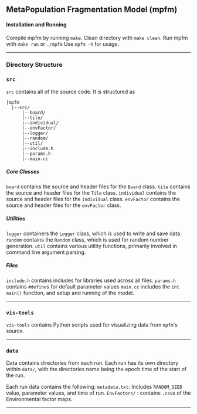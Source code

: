 ## MetaPopulation Fragmentation Model (mpfm)

#### Installation and Running

Compile mpfm by running `make`.
Clean directory with `make clean`.
Run mpfm with `make run` or `./mpfm`
Use `mpfm -h` for usage. 	

----

### Directory Structure

### `src`
`src` contains all of the source code. It is structured as

	|mpfm
	  |--src/
	      |--board/
	      |--tile/
		  |--individual/
		  |--envFactor/
		  |--logger/
		  |--random/
		  |--util/
		  |--include.h
		  |--params.h
		  |--main.cc

##### Core Classes
`board` contains the source and header files for the `Board` class.
`tile` contains the source and header files for the `Tile` class.
`individual` contains the source and header files for the `Individual` class.
`envFactor` contains the source and header files for the `envFactor` class.

##### Utilities
`logger` containers the `Logger` class, which is used to write and save data.
`random` contains the `Random` class, which is used for random number generation.
`util` contains various utility functions, primarily involved in command line argument parsing.
##### Files
`include.h` contains includes for libraries used across all files.
`params.h` contains `#define`s for default parameter values
`main.cc` includes the `int main()` function, and setup and running of the model.

-----
### `vis-tools`

`vis-tools` contains Python scripts used for visualizing data from `mpfm`'s source.

-----
### `data`

Data contains directories from each run. Each run has its own directory within `data/`, with the directories name being the epoch time of the start of the run.

Each run data contains the following:
`metadata.txt`: Includes `RANDOM_SEED` value, parameter values, and time of run.
`EnvFactors/` : contains `.csv`s of the Environmental factor maps.

-----
